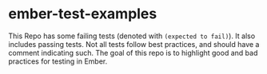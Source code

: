 # ember-test-examples

This Repo has some failing tests (denoted with `(expected to fail)`). It also includes passing tests. Not all tests follow best practices, and should have a comment indicating such. The goal of this repo is to highlight good and bad practices for testing in Ember.
